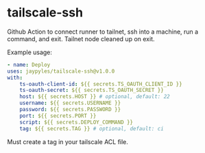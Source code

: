 # tailscale-ssh

Github Action to connect runner to tailnet, ssh into a machine, run a command, and exit. Tailnet node cleaned up on exit.

Example usage:

```yaml
- name: Deploy
uses: jaypyles/tailscale-ssh@v1.0.0
with:
    ts-oauth-client-id: ${{ secrets.TS_OAUTH_CLIENT_ID }}
    ts-oauth-secret: ${{ secrets.TS_OAUTH_SECRET }}
    host: ${{ secrets.HOST }} # optional, default: 22
    username: ${{ secrets.USERNAME }}
    password: ${{ secrets.PASSWORD }}
    port: ${{ secrets.PORT }}
    script: ${{ secrets.DEPLOY_COMMAND }}
    tag: ${{ secrets.TAG }} # optional, default: ci
```

Must create a tag in your tailscale ACL file.

